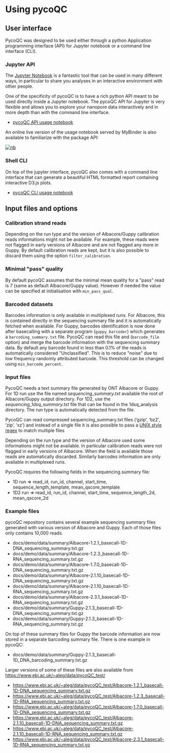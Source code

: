 # Using pycoQC

## User interface

PycoQC was designed to be used either through a python Application programming interface (API) for Jupyter notebook or a command line interface (CLI).

### Jupyter API

The [Jupyter Notebook](https://jupyter.org/) is a fantastic tool that can be used in many different ways, in particular to share you analyses in an interactive environment with other people.

One of the specificity of pycoQC is to have a rich python API meant to be used directly inside a Jupyter notebook. The pycoQC API for Jupyter is very flexible and allows you to explore your nanopore data interactively and in more depth than with the command line interface.

* [pycoQC API usage notebook](pycoQC/API_usage)

An online live version of the usage notebook served by MyBinder is also available to familiarize with the package API:

[![nb](https://mybinder.org/badge_logo.svg)](https://mybinder.org/v2/gh/a-slide/pycoQC/master?filepath=docs%2FpycoQC%2FAPI_usage.ipynb)

### Shell CLI

On top of the jupyter interface, pycoQC also comes with a command line interface that can generate a beautiful HTML formatted report containing interactive D3.js plots.

* [pycoQC CLI usage notebook](pycoQC/CLI_usage)

## Input files and options

### Calibration strand reads

Depending on the run type and the version of Albacore/Guppy calibration reads informations might not be available. For example, these reads were not flagged in early versions of Albacore and are not flagged any more in Guppy. By default calibration reads are kept, but it is also possible to discard them using the option `filter_calibration`.

### Minimal "pass" quality

By default pycoQC assumes that the minimal mean quality for a "pass" read is 7 (same as default Albacore/Guppy value). However if needed the value can be specified at initialisation with `min_pass_qual`.

### Barcoded datasets

Barcodes information is only available in multiplexed runs. For Albacore, this is contained directly in the sequencing summary file and it is automatically fetched when available. For Guppy, barcodes identification is now done after basecalling with a separate program (`guppy_barcoder`) which generates a `barcoding_summary.txt` file. PycoQC can read this file and (`barcode_file` option) and merge the barcode information with the sequencing summary data. By default any barcode found in less than 0.1% of the reads is automatically considered "Unclassified". This is to reduce "noise" due to low frequency randomly attributed barcode. This threshold can be changed using `min_barcode_percent`.

### Input files

PycoQC needs a text summary file generated by ONT Albacore or Guppy. For 1D run use the file named *sequencing_summary.txt* available the root of Albacore/Guppy output directory. For 1D2, use the *sequencing_1dsq_summary.txt* file that can be found in the 1dsq_analysis directory. The run type is automatically detected from the file.

PycoQC can read compressed sequencing_summary.txt files (‘gzip’, ‘bz2’, ‘zip’, ‘xz’) and instead of a single file it is also possible to pass a [UNIX style regex](https://docs.python.org/3.6/library/glob.html) to match multiple files

Depending on the run type and the version of Albacore used some informations might not be available. In particular calibration reads were not flagged in early versions of Albacore. When the field is available those reads are automatically discarded. Similarly barcodes information are only available in multiplexed runs.

PycoQC requires the following fields in the sequencing.summary file:

* 1D run => read_id, run_id, channel, start_time, sequence_length_template, mean_qscore_template
* 1D2 run => read_id, run_id, channel, start_time, sequence_length_2d, mean_qscore_2d

### Example files

pycoQC repository contains several example sequencing summary files generated with various version of Albacore and Guppy. Each of those files only contains 10,000 reads.

* docs/demo/data/summary/Albacore-1.2.1_basecall-1D-DNA_sequencing_summary.txt.gz
* docs/demo/data/summary/Albacore-1.2.3_basecall-1D-RNA_sequencing_summary.txt.gz
* docs/demo/data/summary/Albacore-1.7.0_basecall-1D-DNA_sequencing_summary.txt.gz
* docs/demo/data/summary/Albacore-2.1.10_basecall-1D-DNA_sequencing_summary.txt.gz
* docs/demo/data/summary/Albacore-2.1.10_basecall-1D-RNA_sequencing_summary.txt.gz
* docs/demo/data/summary/Albacore-2.3.1_basecall-1D-RNA_sequencing_summary.txt.gz
* docs/demo/data/summary/Guppy-2.1.3_basecall-1D-DNA_sequencing_summary.txt.gz
* docs/demo/data/summary/Guppy-2.1.3_basecall-1D-RNA_sequencing_summary.txt.gz

On top of these summary files for Guppy the barcode information are now stored in a separate barcoding summary file. There is one example in pycoQC:

* docs/demo/data/summary/Guppy-2.1.3_basecall-1D_DNA_barcoding_summary.txt.gz

Larger versions of some of these files are also available from https://www.ebi.ac.uk/~aleg/data/pycoQC_test/

* https://www.ebi.ac.uk/~aleg/data/pycoQC_test/Albacore-1.2.1_basecall-1D-DNA_sequencing_summary.txt.gz
* https://www.ebi.ac.uk/~aleg/data/pycoQC_test/Albacore-1.2.3_basecall-1D-RNA_sequencing_summary.txt.gz
* https://www.ebi.ac.uk/~aleg/data/pycoQC_test/Albacore-1.7.0_basecall-1D-DNA_sequencing_summary.txt.gz
* https://www.ebi.ac.uk/~aleg/data/pycoQC_test/Albacore-2.1.10_basecall-1D-DNA_sequencing_summary.txt.gz
* https://www.ebi.ac.uk/~aleg/data/pycoQC_test/Albacore-2.1.10_basecall-1D-RNA_sequencing_summary.txt.gz
* https://www.ebi.ac.uk/~aleg/data/pycoQC_test/Albacore-2.3.1_basecall-1D-RNA_sequencing_summary.txt.gz
